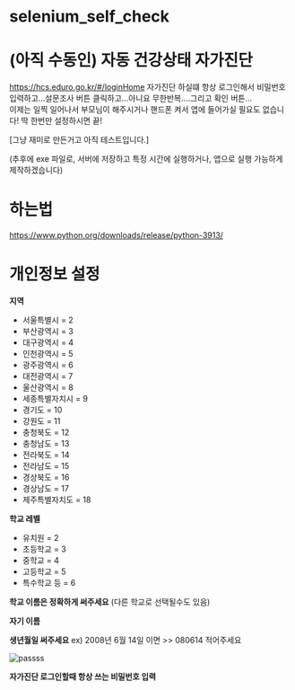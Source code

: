 # selenium_self_check

# (아직 수동인) 자동 건강상태 자가진단
https://hcs.eduro.go.kr/#/loginHome
자가진단 하실떄 항상 로그인해서 비밀번호 입력하고...설문조사 버튼 클릭하고...아니요 무한반복....그리고 확인 버튼...\
이제는 일찍 일어나서 부모님이 해주시거나 핸드폰 켜서 앱에 들어가실 필요도 없습니다!
딱 한번만 설정하시면 끝!

[그냥 재미로 만든거고 아직 테스트입니다.]

(추후에 exe 파일로, 서버에 저장하고 특정 시간에 실행하거나, 앱으로 실행 가능하게 제작하겠습니다)

# 하는법

https://www.python.org/downloads/release/python-3913/


# 개인정보 설정
**지역**
- 서울특별시 = 2
- 부산광역시 = 3
- 대구광역시 = 4
- 인천광역시 = 5
- 광주광역시 = 6
- 대전광역시 = 7
- 울산광역시 = 8
- 세종특별자치시 = 9
- 경기도 = 10
- 강원도 = 11
- 충청북도 = 12
- 충청남도 = 13
- 전라북도 = 14
- 전라남도 = 15
- 경상북도 = 16
- 경상남도 = 17
- 제주특별자치도 = 18

**학교 레벨**
- 유치원 = 2
- 초등학교 = 3
- 중학교 = 4
- 고등학교 = 5
- 특수학교 등 = 6

**학교 이름은 정확하게 써주세요** (다른 학교로 선택될수도 있음)

**자기 이름**

**생년월일 써주세요** ex) 2008년 6월 14일 이면 >> 080614 적어주세요

![passss](https://user-images.githubusercontent.com/61219866/189305084-e970eb47-37f0-484f-91d4-e8d396d370f8.png)

**자가진단 로그인할때 항상 쓰는 비밀번호 입력**


